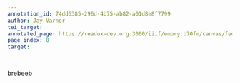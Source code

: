 ```yaml
---
annotation_id: 74dd6385-296d-4b75-ab82-a01d8e8f7799
author: Jay Varner
tei_target: 
annotated_page: https://readux-dev.org:3000/iiif/emory:b70fm/canvas/fedora:emory:gz698
page_index: 0
target: 

---
```

<p>brebeeb</p>